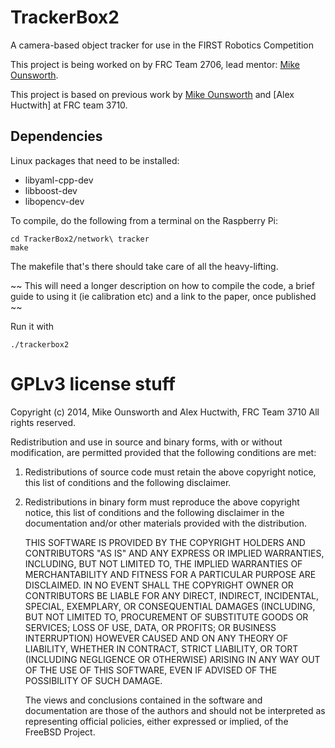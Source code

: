 TrackerBox2
===========

A camera-based object tracker for use in the FIRST Robotics Competition

This project is being worked on by FRC Team 2706, lead mentor: [Mike Ounsworth](https://github.com/ounsworth).

This project is based on previous work by [Mike Ounsworth](https://github.com/ounsworth) and [Alex Huctwith] at FRC team 3710.


## Dependencies

Linux packages that need to be installed:
  - libyaml-cpp-dev
  - libboost-dev
  - libopencv-dev

To compile, do the following from a terminal on the Raspberry Pi:

    cd TrackerBox2/network\ tracker
    make

The makefile that's there should take care of all the heavy-lifting.

~~ This will need a longer description on how to compile the code, a brief guide to using it (ie calibration etc) and a link to the paper, once published ~~

Run it with

    ./trackerbox2

# GPLv3 license stuff

 
Copyright (c) 2014, Mike Ounsworth and Alex Huctwith, FRC Team 3710 All rights reserved.

Redistribution and use in source and binary forms, with or without
modification, are permitted provided that the following conditions are met:

   1. Redistributions of source code must retain the above copyright notice, this
      list of conditions and the following disclaimer.
   2. Redistributions in binary form must reproduce the above copyright notice,
      this list of conditions and the following disclaimer in the documentation
      and/or other materials provided with the distribution.

      THIS SOFTWARE IS PROVIDED BY THE COPYRIGHT HOLDERS AND CONTRIBUTORS "AS IS" AND
      ANY EXPRESS OR IMPLIED WARRANTIES, INCLUDING, BUT NOT LIMITED TO, THE IMPLIED
      WARRANTIES OF MERCHANTABILITY AND FITNESS FOR A PARTICULAR PURPOSE ARE
      DISCLAIMED. IN NO EVENT SHALL THE COPYRIGHT OWNER OR CONTRIBUTORS BE LIABLE FOR
      ANY DIRECT, INDIRECT, INCIDENTAL, SPECIAL, EXEMPLARY, OR CONSEQUENTIAL DAMAGES
      (INCLUDING, BUT NOT LIMITED TO, PROCUREMENT OF SUBSTITUTE GOODS OR SERVICES;
      LOSS OF USE, DATA, OR PROFITS; OR BUSINESS INTERRUPTION) HOWEVER CAUSED AND
      ON ANY THEORY OF LIABILITY, WHETHER IN CONTRACT, STRICT LIABILITY, OR TORT
      (INCLUDING NEGLIGENCE OR OTHERWISE) ARISING IN ANY WAY OUT OF THE USE OF THIS
      SOFTWARE, EVEN IF ADVISED OF THE POSSIBILITY OF SUCH DAMAGE.

      The views and conclusions contained in the software and documentation are those
      of the authors and should not be interpreted as representing official policies,
      either expressed or implied, of the FreeBSD Project.
